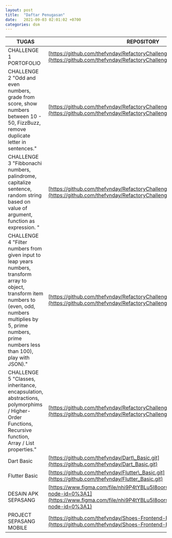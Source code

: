 ```yaml
---
layout: post
title:  "Daftar Penugasan"
date:   2021-09-03 02:01:02 +0700
categories: dsm
---
```

| TUGAS | REPOSITORY |
| --- | --- |
| CHALLENGE 1 PORTOFOLIO | [https://github.com/thefvnday/RefactoryChallengeDay1Portofolio.github.io.git](https://github.com/thefvnday/RefactoryChallengeDay1Portofolio.github.io.git) |
| CHALLENGE 2 &quot;Odd and even numbers, grade from score, show numbers between 10 - 50, FizzBuzz, remove duplicate letter in sentences.&quot; | [https://github.com/thefvnday/RefactoryChallengeDay2.git](https://github.com/thefvnday/RefactoryChallengeDay2.git) |
| CHALLENGE 3 &quot;Fibbonachi numbers, palindrome, capitalize sentence, random string based on value of argument, function as expression. &quot; | [https://github.com/thefvnday/RefactoryChallengeDay3.git](https://github.com/thefvnday/RefactoryChallengeDay3.git) |
| CHALLENGE 4 &quot;Filter numbers from given input to leap years numbers, transform array to object, transform item numbers to (even, odd, numbers multiplies by 5, prime numbers, prime numbers less than 100), play with JSON).&quot; | [https://github.com/thefvnday/RefactoryChallengeDay4.git](https://github.com/thefvnday/RefactoryChallengeDay4.git) |
| CHALLENGE 5 &quot;Classes, inheritance, encapsulation, abstractions, polymorphims / Higher-Order Functions, Recursive function, Array / List properties.&quot; | [https://github.com/thefvnday/RefactoryChallengeDay5.git](https://github.com/thefvnday/RefactoryChallengeDay5.git) |
| Dart Basic | [https://github.com/thefvnday/Dart\_Basic.git](https://github.com/thefvnday/Dart_Basic.git) |
| Flutter Basic | [https://github.com/thefvnday/Flutter\_Basic.git](https://github.com/thefvnday/Flutter_Basic.git) |
| DESAIN APK SEPASANG | [https://www.figma.com/file/nhi9P4tYBLu5l8oorslkq1/MobileOnlineStore?node-id=0%3A1](https://www.figma.com/file/nhi9P4tYBLu5l8oorslkq1/MobileOnlineStore?node-id=0%3A1) |
| PROJECT SEPASANG MOBILE | [https://github.com/thefvnday/Shoes-Frontend-Flutter.git](https://github.com/thefvnday/Shoes-Frontend-Flutter.git) |